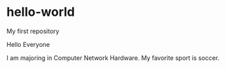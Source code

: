 # hello-world
My first repository

Hello Everyone

I am majoring in Computer Network Hardware.
My favorite sport is soccer. 
